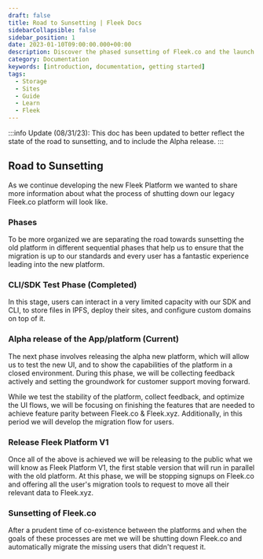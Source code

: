 ```yaml
---
draft: false
title: Road to Sunsetting | Fleek Docs 
sidebarCollapsible: false
sidebar_position: 1
date: 2023-01-10T09:00:00.000+00:00
description: Discover the phased sunsetting of Fleek.co and the launch of the new Fleek.xyz App.
category: Documentation
keywords: [introduction, documentation, getting started]
tags:
  - Storage
  - Sites
  - Guide
  - Learn
  - Fleek
---
```


:::info
Update (08/31/23): This doc has been updated to better reflect the state of the road to sunsetting, and to include the Alpha release.
:::

## Road to Sunsetting
As we continue developing the new Fleek Platform we wanted to share more information about what the process of shutting down our legacy Fleek.co platform will look like. 

### Phases

To be more organized we are separating the road towards sunsetting the old platform in different sequential phases that help us to ensure that the migration is up to our standards and every user has a fantastic experience leading into the new platform.

### CLI/SDK Test Phase (Completed)

In this stage, users can interact in a very limited capacity with our SDK and CLI, to store files in IPFS, deploy their sites, and configure custom domains on top of it.

### Alpha release of the App/platform (Current)

The next phase involves releasing the alpha new platform, which will allow us to test the new UI, and to show the capabilities of the platform in a closed environment. During this phase, we will be collecting feedback actively and setting the groundwork for customer support moving forward.

While we test the stability of the platform, collect feedback, and optimize the UI flows, we will be focusing on finishing the features that are needed to achieve feature parity between Fleek.co & Fleek.xyz. Additionally, in this period we will develop the migration flow for users.

### Release Fleek Platform V1

Once all of the above is achieved we will be releasing to the public what we will know as Fleek Platform V1, the first stable version that will run in parallel with the old platform. At this phase, we will be stopping signups on Fleek.co and offering all the user's migration tools to request to move all their relevant data to Fleek.xyz.

### Sunsetting of Fleek.co

After a prudent time of co-existence between the platforms and when the goals of these processes are met we will be shutting down Fleek.co and automatically migrate the missing users that didn't request it.
